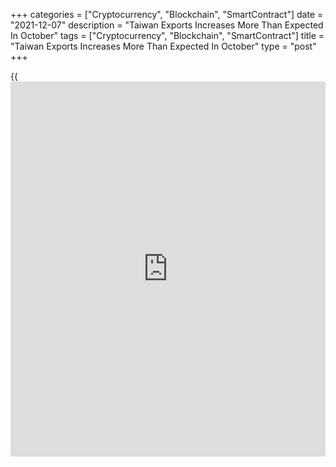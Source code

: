 +++
categories = ["Cryptocurrency", "Blockchain", "SmartContract"]
date = "2021-12-07"
description = "Taiwan Exports Increases More Than Expected In October"
tags = ["Cryptocurrency", "Blockchain", "SmartContract"]
title = "Taiwan Exports Increases More Than Expected In October"
type = "post"
+++

{{<iframe id="large-banner" src="https://www.bounty.group/#slide=17.0" width="100%" height="600" scrolling="no" style="border: 0px solid rgb(216, 221, 230); border-radius: 3px;">}}

Taiwan's exports rose more than expected in October, figures from the
Ministry of Finance revealed on Tuesday.

Exports increased 30.2 percent year-on-year in November, after a 24.6
percent rise in October. Economists had forecast shipment to grow 24.4
percent.

Exports of electronic product, information, communication and audio-
video products, base metals and articles of base metal, plastics &
rubber and articles thereof, machinery increased in November.

Imports advanced to 33.8 percent annually in November, after a 37.2
percent rise in the previous month, while the rate was expected to rise
to 30.7 percent.

The trade surplus totaled $5.712 billion in November. Economists had
expected a surplus of $6.63 billion.

For comments and feedback [contact](https://www.playgroundfx.com/contact/): editorial@rtt[news](https://www.letsplayfx.com/blog/forex-news-website/).com

[Economic News][1]

 **What parts of the world are seeing the best (and worst) economic
performances lately? Click[here][2] to check out our [Econ Scorecard][2]
and find out! See up-to-the-moment [ranking](https://www.playgroundfx.com/blog/crypto-exchange-ranking/)s for the best and worst
performers in [GDP][3], [unemployment rate][4], [inflation][5] and much
more.**

   1. www.rtt[news](https://www.letsplayfx.com/blog/forex-news-website/).com/Content/EconomicNews.aspx
   2. www.rtt[news](https://www.letsplayfx.com/blog/forex-news-website/).com/economic-scorecard/world-rank/unemployment-rate/highest-performance.aspx
   3. www.rtt[news](https://www.letsplayfx.com/blog/forex-news-website/).com/economic-scorecard/world-rank/GDP/highest-performance.aspx
   4. www.rtt[news](https://www.letsplayfx.com/blog/forex-news-website/).com/economic-scorecard/world-rank/unemployment-rate/lowest-performance.aspx
   5. www.rtt[news](https://www.letsplayfx.com/blog/forex-news-website/).com/economic-scorecard/world-rank/CPI/highest-performance.aspx